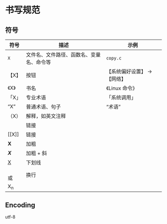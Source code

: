 # 书写规范

## 符号

| 符号          | 描述                                     | 示例                         |
| ------------- | ---------------------------------------- | ---------------------------- |
| `X`           | 文件名、文件路径、函数名、变量名、命令等 | `copy.c`                     |
| 【X】         | 按钮                                     | 【系统偏好设置】 -> 【网络】 |
| 《X》         | 书名                                     | 《Linux 命令》               |
| 「X」         | 专业术语                                 | 「系统调用」                 |
| “X”           | 普通术语、句子                           | “术语”                       |
| （X）         | 解释，如英文注释                         |                              |
| <X>           | 链接                                     |                              |
| [[X]]         | 链接                                     |                              |
| **X**         | 加粗                                     |                              |
| ***X***       | 加粗 + 斜                                |
| <ins>X</ins>  | 下划线                                   |                              |
| <br> 或 <br/> | 换行                                     |                              |
| X<sub>n</sub> |                                          |                              |

## Encoding

utf-8